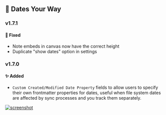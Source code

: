 ## 📆 Dates Your Way

### v1.7.1
#### 🐛 Fixed
- Note embeds in canvas now have the correct height
- Duplicate "show dates" option in settings

### v1.7.0
#### ✨ Added
- `Custom Created/Modified Date Property` fields to allow users to specify their own frontmatter properties for dates, useful when file system dates are affected by sync processes and you track them separately.

[![screenshot](https://raw.githubusercontent.com/jparkerweb/rich-foot/refs/heads/develop/img/releases/rich-foot-v1.7.0.jpg)](https://raw.githubusercontent.com/jparkerweb/rich-foot/refs/heads/develop/img/releases/rich-foot-v1.7.0.jpg)